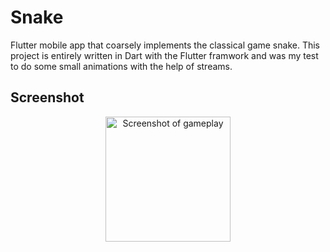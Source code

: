 # Snake

Flutter mobile app that coarsely implements the classical game snake. This project is entirely written in Dart with the Flutter framwork and was my test to do some small animations with the help of streams. 

## Screenshot
<p align="center">
  <img src="https://i.imgur.com/fNX5bgQ.jpg" alt="Screenshot of gameplay" width="200" />
</p>

